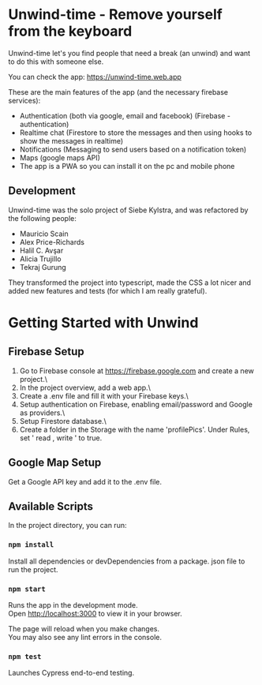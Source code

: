 # Unwind-time - Remove yourself from the keyboard

Unwind-time let's you find people that need a break (an unwind) and want to do this with someone else.

You can check the app: https://unwind-time.web.app

These are the main features of the app (and the necessary firebase services):

- Authentication (both via google, email and facebook) (Firebase - authentication)
- Realtime chat (Firestore to store the messages and then using hooks to show the messages in realtime)
- Notifications (Messaging to send users based on a notification token)
- Maps (google maps API)
- The app is a PWA so you can install it on the pc and mobile phone

## Development

Unwind-time was the solo project of Siebe Kylstra, and was refactored by the following people:

- Mauricio Scain
- Alex Price-Richards
- Halil C. Avşar
- Alicia Trujillo
- Tekraj Gurung

They transformed the project into typescript, made the CSS a lot nicer and added new features and tests (for which I am really grateful).

# Getting Started with Unwind

## Firebase Setup

1. Go to Firebase console at https://firebase.google.com and create a new project.\
2. In the project overview, add a web app.\
3. Create a .env file and fill it with your Firebase keys.\
4. Setup authentication on Firebase, enabling email/password and Google as providers.\
5. Setup Firestore database.\
6. Create a folder in the Storage with the name 'profilePics'. Under Rules, set ' read , write ' to true.

## Google Map Setup

Get a Google API key and add it to the .env file.

## Available Scripts

In the project directory, you can run:

### `npm install`

Install all dependencies or devDependencies from a package. json file to run the project.

### `npm start`

Runs the app in the development mode.\
Open [http://localhost:3000](http://localhost:3000) to view it in your browser.

The page will reload when you make changes.\
You may also see any lint errors in the console.

### `npm test`

Launches Cypress end-to-end testing.

